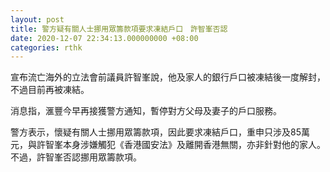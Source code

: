 ```yaml
---
layout: post
title: 警方疑有關人士挪用眾籌款項要求凍結戶口　許智峯否認
date: 2020-12-07 22:34:13.000000000 +08:00
categories: rthk
---
```


宣布流亡海外的立法會前議員許智峯說，他及家人的銀行戶口被凍結後一度解封，不過目前再被凍結。

消息指，滙豐今早再接獲警方通知，暫停對方父母及妻子的戶口服務。

警方表示，懷疑有關人士挪用眾籌款項，因此要求凍結戶口，重申只涉及85萬元，與許智峯本身涉嫌觸犯《香港國安法》及離開香港無關，亦非針對他的家人。不過，許智峯否認挪用眾籌款項。
